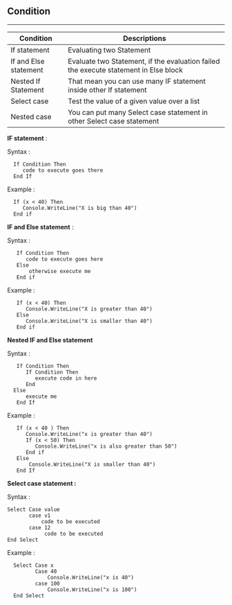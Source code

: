 ## Condition
***
Condition | Descriptions
--------- | -----------
If statement | Evaluating two Statement
If and Else statement | Evaluate two Statement, if the evaluation failed the execute statement in Else block
Nested If Statement | That mean you can use many IF statement inside other If statement
Select case | Test the value of a given value over a list
Nested case | You can put many Select case statement in other Select case statement

**IF statement** :

Syntax :
```
  If Condition Then
     code to execute goes there
  End If
```
Example :
```vbnet
  If (x < 40) Then
     Console.WriteLine("X is big than 40")
  End if
```

**IF and Else statement** :

Syntax :
```
   If Condition Then
      code to execute goes here
   Else
       otherwise execute me
   End if
```

Example :
```vbnet
   If (x < 40) Then
      Console.WriteLine("X is greater than 40")
   Else
      Console.WriteLine("X is smaller than 40")
   End if
```

**Nested IF and Else statement**

Syntax :
```
   If Condition Then
      If Condition Then
         execute code in here
      End
  Else
      execute me
   End If
```

Example :
```vbnet
   If (x < 40 ) Then
      Console.WriteLine("x is greater than 40")
      If (x < 50) Then
         Console.WriteLine("x is also greater than 50")
      End if
   Else
       Console.WriteLine("X is smaller than 40")
   End If
```

**Select case statement :**


Syntax :
```
Select Case value
       case v1
           code to be executed
       case 12
            code to be executed
End Select
```
Example  :
```vbnet
  Select Case x
         Case 40
             Console.WriteLine("x is 40")
         case 100
             Console.WriteLine("x is 100")
  End Select
```
